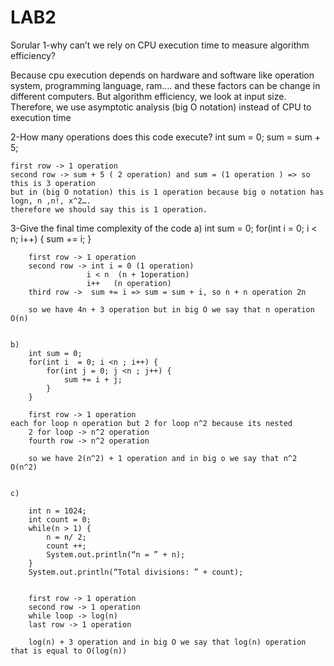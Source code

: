 # LAB2


Sorular
1-why can’t we rely on CPU execution time to measure algorithm efficiency?

Because cpu execution depends on hardware and software like operation system, programming language, ram.… and these factors can be change in different computers.
But algorithm efficiency, we look at input size.
Therefore, we use asymptotic analysis (big O notation) instead of CPU to execution time 

2-How many operations does this code execute?
	int sum = 0;
	sum = sum + 5;
	
	first row -> 1 operation
	second row -> sum + 5 ( 2 operation) and sum = (1 operation ) => so this is 3 operation 
	but in (big O notation) this is 1 operation because big o notation has logn, n ,n!, x^2…. 
	therefore we should say this is 1 operation.

3-Give the final time complexity of the code
	a) int sum = 0;
	     for(int i = 0; i < n; i++) {
	         sum += i;
	     }


    	first row -> 1 operation
    	second row -> int i = 0 (1 operation)
    				 i < n  (n + 1operation)
    				 i++   (n operation)
    	third row ->  sum += i => sum = sum + i, so n + n operation 2n
    
    	so we have 4n + 3 operation but in big O we say that n operation O(n)


	b)
		int sum = 0;
		for(int i ‎ = 0; i <n ; i++) {
			for(int j = 0; j <n ; j++) {
				sum += i + j;			
			}
		}

		first row -> 1 operation
    each for loop n operation but 2 for loop n^2 because its nested
		2 for loop -> n^2 operation
		fourth row -> n^2 operation

		so we have 2(n^2) + 1 operation and in big o we say that n^2  O(n^2)


	c)

		int n = 1024;
		int count = 0;
		while(n > 1) {
			n = n/ 2;
			count ++;
			System.out.println(“n = ” + n);
		}
		System.out.println(“Total divisions: ” + count);


		first row -> 1 operation
		second row -> 1 operation
		while loop -> log(n)
		last row -> 1 operation
		
		log(n) + 3 operation and in big O we say that log(n) operation that is equal to O(log(n))
		


